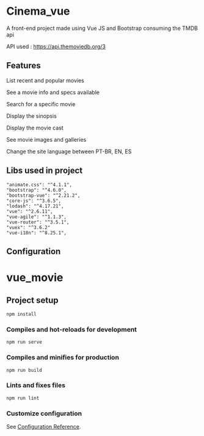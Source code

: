 # Cinema_vue
A front-end project made using Vue JS and Bootstrap consuming the TMDB api

API used :  https://api.themoviedb.org/3

## Features

List recent and popular movies

See a movie info and specs available 

Search for a specific movie

Display the sinopsis

Display the movie cast

See movie images and galleries

Change the site language between PT-BR, EN, ES


## Libs used in project

    "animate.css": "^4.1.1",
    "bootstrap": "^4.6.0",
    "bootstrap-vue": "^2.21.2",
    "core-js": "^3.6.5",
    "lodash": "^4.17.21",
    "vue": "^2.6.11",
    "vue-agile": "^1.1.3",
    "vue-router": "^3.5.1",
    "vuex": "^3.6.2"
    "vue-i18n": "^8.25.1",
    

## Configuration


# vue_movie

## Project setup
```
npm install
```

### Compiles and hot-reloads for development
```
npm run serve
```

### Compiles and minifies for production
```
npm run build
```

### Lints and fixes files
```
npm run lint
```

### Customize configuration
See [Configuration Reference](https://cli.vuejs.org/config/).
